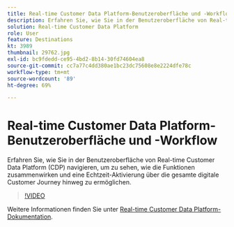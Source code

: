 ```yaml
---
title: Real-time Customer Data Platform-Benutzeroberfläche und -Workflow
description: Erfahren Sie, wie Sie in der Benutzeroberfläche von Real-time Customer Data Platform (CDP) navigieren, um zu sehen, wie die Funktionen zusammenwirken und eine Echtzeit-Aktivierung über die gesamte digitale Customer Journey hinweg zu ermöglichen.
solution: Real-time Customer Data Platform
role: User
feature: Destinations
kt: 3989
thumbnail: 29762.jpg
exl-id: bc9fdedd-ce95-4bd2-8b14-30fd74604ea8
source-git-commit: cc7a77c4dd380ae1bc23dc75608e8e2224dfe78c
workflow-type: tm+mt
source-wordcount: '89'
ht-degree: 69%

---
```


# Real-time Customer Data Platform-Benutzeroberfläche und -Workflow

Erfahren Sie, wie Sie in der Benutzeroberfläche von Real-time Customer Data Platform (CDP) navigieren, um zu sehen, wie die Funktionen zusammenwirken und eine Echtzeit-Aktivierung über die gesamte digitale Customer Journey hinweg zu ermöglichen.

>[!VIDEO](https://video.tv.adobe.com/v/29762?quality=12&learn=on)

Weitere Informationen finden Sie unter [Real-time Customer Data Platform-Dokumentation](https://experienceleague.adobe.com/docs/experience-platform/rtcdp/overview.html?lang=de).
